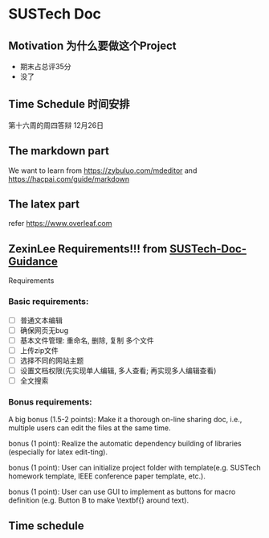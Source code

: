 # SUSTech Doc

## Motivation 为什么要做这个Project

- 期末占总评35分
- 没了

## Time Schedule 时间安排
第十六周的周四答辩 12月26日  

## The markdown part
We want to learn from https://zybuluo.com/mdeditor and https://hacpai.com/guide/markdown

## The latex part
refer https://www.overleaf.com


## ZexinLee Requirements!!! from [SUSTech-Doc-Guidance](https://github.com/ZexinLee/SUSTech-Doc-Guidance)
Requirements
### Basic requirements:

- [ ] 普通文本编辑
- [ ] 确保网页无bug
- [ ] 基本文件管理: 重命名, 删除, 复制 多个文件
- [ ] 上传zip文件
- [ ] 选择不同的网站主题
- [ ] 设置文档权限(先实现单人编辑, 多人查看; 再实现多人编辑查看)
- [ ] 全文搜索

### Bonus requirements:

A big bonus (1.5-2 points): Make it a thorough on-line sharing doc, i.e., multiple users can edit the files at the same time.

bonus (1 point): Realize the automatic dependency building of libraries (especially for latex edit-ting).

bonus (1 point): User can initialize project folder with template(e.g. SUSTech homework template, IEEE conference paper template, etc.).

bonus (1 point): User can use GUI to implement as buttons for macro definition (e.g. Button B to make \textbf{} around text).


## Time schedule
